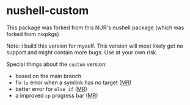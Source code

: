 # nushell-custom

This package was forked from this NUR's nushell package (which was forked from nixpkgs)

Note: i build this version for myself. This version will most likely get no support and
might contain more bugs. Use at your own risk.

Special things about the `custom` version:
- based on the main branch
- fix `ls` error when a symlink has no target ([MR](https://github.com/nushell/nushell/pull/8276)) 
- better error for `else if` ([MR](https://github.com/nushell/nushell/pull/8274))
- a improved `cp` progress bar ([MR](https://github.com/nushell/nushell/pull/8325))

